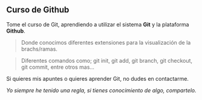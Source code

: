 ## Curso de Github

Tome el curso de Git, aprendiendo a utilizar el sistema **Git** y la plataforma **Github**.

> Donde conocimos diferentes extensiones para la visualización de la brachs/ramas.

>Diferentes comandos como; git init, git add, git branch, git checkout, git commit, entre otros mas...

Si quieres mis apuntes o quieres aprender Git, no dudes en contactarme.

*Yo siempre he tenido una regla, si tienes conocimiento de algo, compartelo.*